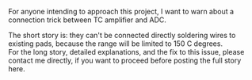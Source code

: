 For anyone intending to approach this project, I want to warn about a connection trick between TC amplifier and ADC.

The short story is: they can't be connected directly soldering wires to existing pads, because the range will be limited to 150 C degrees.\
For the long story, detailed explanations, and the fix to this issue, please contact me directly, if you want to proceed before posting the full story here.
